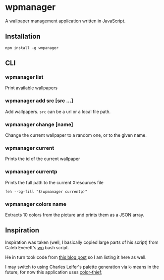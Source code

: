 wpmanager
=========
A wallpaper management application written in JavaScript.

Installation
------------

	npm install -g wmpanager


CLI
---
### wpmanager list
Print available wallpapers

### wpmanager add src [src ...]
Add wallpapers. `src` can be a url or a local file path.

### wpmanager change [name]
Change the current wallpaper to a random one, or to the given name.

### wpmanager current
Prints the id of the current wallpaper

### wpmanager currentp
Prints the full path to the current Xresources file

	feh --bg-fill "$(wpmanager currentp)"

### wpmanager colors name
Extracts 10 colors from the picture and prints them as a JSON array.


Inspiration
-----------
Inspiration was taken (well, I basically copied large parts of his script) from Caleb Everett's [wp](https://github.com/everett1992/wp) bash script.

He in turn took code from [this blog post](http://charlesleifer.com/blog/using-python-and-k-means-to-find-the-dominant-colors-in-images/) so I am listing it here as well.

I may switch to using Charles Leifer's palette generation via k-means in the future, for now this application uses [color-thief](https://www.npmjs.org/package/color-thief);
